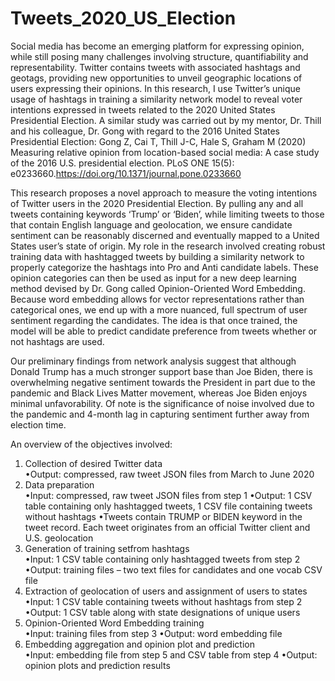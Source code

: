 # Tweets_2020_US_Election

Social media has become an emerging platform for expressing opinion, while still posing many challenges involving structure, quantifiability and representability. Twitter contains tweets with associated hashtags and geotags, providing new opportunities to unveil geographic locations of users expressing their opinions. In this research, I use Twitter’s unique usage of hashtags in training a similarity network model to reveal voter intentions expressed in tweets related to the 2020 United States Presidential Election. A similar study was carried out by my mentor, Dr. Thill and his colleague, Dr. Gong with regard to the 2016 United States Presidential Election: Gong Z, Cai T, Thill J-C, Hale S, Graham M (2020) Measuring relative opinion from location-based social media: A case study of the 2016 U.S. presidential election. PLoS ONE 15(5): e0233660.https://doi.org/10.1371/journal.pone.0233660

This research proposes a novel approach to measure the voting intentions of Twitter users in the 2020 Presidential Election. By pulling any and all tweets containing keywords ‘Trump’ or ‘Biden’, while limiting tweets to those that contain English language and geolocation, we ensure candidate sentiment can be reasonably discerned and eventually mapped to a United States user’s state of origin. My role in the research involved creating robust training data with hashtagged tweets by building a similarity network to properly categorize the hashtags into Pro and Anti candidate labels. These opinion categories can then be used as input for a new deep learning method devised by Dr. Gong called Opinion-Oriented Word Embedding. Because word embedding allows for vector representations rather than categorical ones, we end up with a more nuanced, full spectrum of user sentiment regarding the candidates. The idea is that once trained, the model will be able to predict candidate preference from tweets whether or not hashtags are used. 

Our preliminary findings from network analysis suggest that although Donald Trump has a much stronger support base than Joe Biden, there is overwhelming negative sentiment towards the President in part due to the pandemic and Black Lives Matter movement, whereas Joe Biden enjoys minimal unfavorability. Of note is the significance of noise involved due to the pandemic and 4-month lag in capturing sentiment further away from election time.

An overview of the objectives involved:
<ol>
  <li>Collection of desired Twitter data</li>
•Output: compressed, raw tweet JSON files from March to June 2020
  <li>Data preparation</li> 
•Input: compressed, raw tweet JSON files from step 1
•Output: 1 CSV table containing only hashtagged tweets, 1 CSV file containing tweets without hashtags
•Tweets contain TRUMP or BIDEN keyword in the tweet record. Each tweet originates from an official Twitter client and U.S. geolocation 
  <li>Generation of training setfrom hashtags</li>
•Input: 1 CSV table containing only hashtagged tweets from step 2
•Output: training files – two text files for candidates and one vocab CSV file 
  <li>Extraction of geolocation of users and assignment of users to states</li> 
•Input: 1 CSV table containing tweets without hashtags from step 2
•Output: 1 CSV table along with state designations of unique users
  <li>Opinion-Oriented Word Embedding training</li>
•Input: training files from step 3
•Output: word embedding file
  <li>Embedding aggregation and opinion plot and prediction</li>
•Input: embedding file from step 5 and CSV table from step 4
•Output: opinion plots and prediction results
  </ol>

